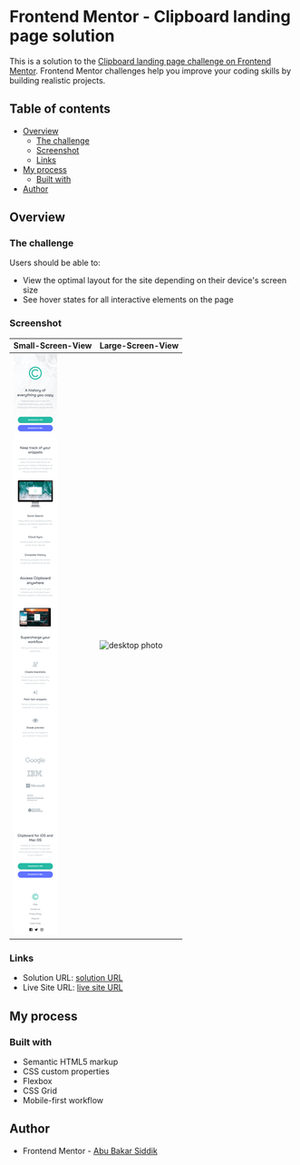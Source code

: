 # Frontend Mentor - Clipboard landing page solution

This is a solution to the [Clipboard landing page challenge on Frontend Mentor](https://www.frontendmentor.io/challenges/clipboard-landing-page-5cc9bccd6c4c91111378ecb9). Frontend Mentor challenges help you improve your coding skills by building realistic projects.

## Table of contents

- [Overview](#overview)
  - [The challenge](#the-challenge)
  - [Screenshot](#screenshot)
  - [Links](#links)
- [My process](#my-process)
  - [Built with](#built-with)
- [Author](#author)

## Overview

### The challenge

Users should be able to:

- View the optimal layout for the site depending on their device's screen size
- See hover states for all interactive elements on the page

### Screenshot

| Small-Screen-View                         | Large-Screen-View                           |
| ----------------------------------------- | ------------------------------------------- |
| ![mobile photo](./screenshots/mobile.png) | ![desktop photo](./screenshots/desktop.png) |

### Links

- Solution URL: [ solution URL ](https://github.com/ABU-BAKAR-S/Frontend-Mentor-Clipboard-Landing-Page)
- Live Site URL: [ live site URL ](https://your-live-site-url.com)

## My process

### Built with

- Semantic HTML5 markup
- CSS custom properties
- Flexbox
- CSS Grid
- Mobile-first workflow

## Author

- Frontend Mentor - [Abu Bakar Siddik](https://www.frontendmentor.io/profile/ABU-BAKAR-S)
